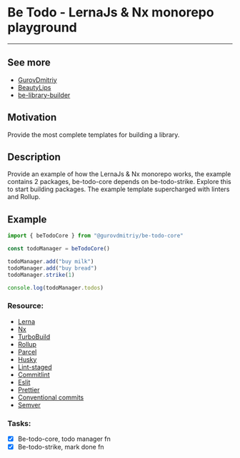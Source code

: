 # Be Todo - LernaJs & Nx monorepo playground

---

## See more

- [GurovDmitriy](https://github.com/GurovDmitriy)
- [BeautyLips](https://github.com/BeautyLips)
- [be-library-builder](https://github.com/BeautyLips/be-library-builder)

## Motivation

Provide the most complete templates for building a library.

## Description

Provide an example of how the LernaJs & Nx monorepo works, the example contains 2 packages,
be-todo-core depends on be-todo-strike. Explore this to start building packages.
The example template supercharged with linters and Rollup.

## Example

```js
import { beTodoCore } from "@gurovdmitriy/be-todo-core"

const todoManager = beTodoCore()

todoManager.add("buy milk")
todoManager.add("buy bread")
todoManager.strike(1)

console.log(todoManager.todos)
```

### Resource:

- [Lerna](https://lerna.js.org/)
- [Nx](https://nx.dev/)
- [TurboBuild](https://turbo.build/)
- [Rollup](https://rollupjs.org/)
- [Parcel](https://parceljs.org/)
- [Husky](https://typicode.github.io/husky)
- [Lint-staged](https://github.com/lint-staged/lint-staged/)
- [Commitlint](https://commitlint.js.org/)
- [Eslit](https://eslint.org/)
- [Prettier](https://prettier.io/)
- [Conventional commits](https://www.conventionalcommits.org/en/v1.0.0/)
- [Semver](https://semantic-release.gitbook.io/semantic-release/)

### Tasks:

- [x] Be-todo-core, todo manager fn
- [x] Be-todo-strike, mark done fn
